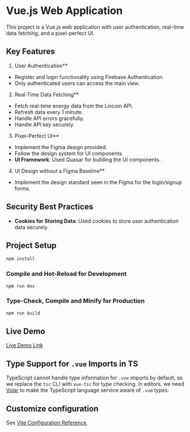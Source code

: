 # Vue.js Web Application

This project is a Vue.js web application with user authentication, real-time data fetching, and a pixel-perfect UI.

## Key Features

1.  User Authentication\*\*

- Register and login functionality using Firebase Authentication.
- Only authenticated users can access the main view.

2.  Real-Time Data Fetching\*\*

- Fetch real-time energy data from the Lincoin API.
- Refresh data every 1 minute.
- Handle API errors gracefully.
- Handle API key securely.

3.  Pixel-Perfect UI\*\*

- Implement the Figma design provided.
- Follow the design system for UI components.
- **UI Framework**: Used Quasar for building the UI components.

4.  UI Design without a Figma Baseline\*\*

- Implement the design standard seen in the Figma for the login/signup forms.

## Security Best Practices

- **Cookies for Storing Data**: Used cookies to store user authentication data securely.

## Project Setup

```sh
npm install
```

### Compile and Hot-Reload for Development

```sh
npm run dev
```

### Type-Check, Compile and Minify for Production

```sh
npm run build
```

## Live Demo

[Live Demo Link]()

## Type Support for `.vue` Imports in TS

TypeScript cannot handle type information for `.vue` imports by default, so we replace the `tsc` CLI with `vue-tsc` for type checking. In editors, we need [Volar](https://marketplace.visualstudio.com/items?itemName=Vue.volar) to make the TypeScript language service aware of `.vue` types.

## Customize configuration

See [Vite Configuration Reference](https://vite.dev/config/).
